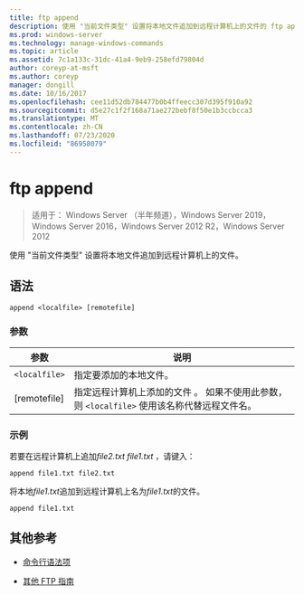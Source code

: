 ```yaml
---
title: ftp append
description: 使用 "当前文件类型" 设置将本地文件追加到远程计算机上的文件的 ftp append 命令的参考文章。
ms.prod: windows-server
ms.technology: manage-windows-commands
ms.topic: article
ms.assetid: 7c1a133c-31dc-41a4-9eb9-258efd79804d
author: coreyp-at-msft
ms.author: coreyp
manager: dongill
ms.date: 10/16/2017
ms.openlocfilehash: cee11d52db784477b0b4ffeecc307d395f910a92
ms.sourcegitcommit: d5e27c1f2f168a71ae272bebf8f50e1b3ccbcca3
ms.translationtype: MT
ms.contentlocale: zh-CN
ms.lasthandoff: 07/23/2020
ms.locfileid: "86958079"
---
```

# <a name="ftp-append"></a>ftp append

> 适用于： Windows Server （半年频道），Windows Server 2019，Windows Server 2016，Windows Server 2012 R2，Windows Server 2012

使用 "当前文件类型" 设置将本地文件追加到远程计算机上的文件。

## <a name="syntax"></a>语法

```
append <localfile> [remotefile]
```

### <a name="parameters"></a>参数

| 参数 | 说明 |
| --------- | ----------- |
| `<localfile>` | 指定要添加的本地文件。 |
| [remotefile] | 指定远程计算机上添加的文件 <localfile> 。 如果不使用此参数，则 `<localfile>` 使用该名称代替远程文件名。 |

### <a name="examples"></a>示例

若要在远程计算机上追加*file2.txt* *file1.txt* ，请键入：

```
append file1.txt file2.txt
```

将本地*file1.txt*追加到远程计算机上名为*file1.txt*的文件。

```
append file1.txt
```

## <a name="additional-references"></a>其他参考

- [命令行语法项](command-line-syntax-key.md)

- [其他 FTP 指南](/previous-versions/orphan-topics/ws.10/cc756013(v=ws.10))

